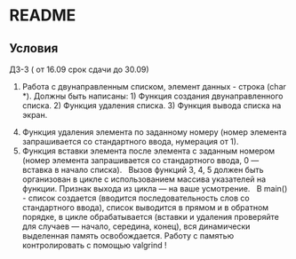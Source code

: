 # README

## Условия


ДЗ-3 ( от 16.09 срок сдачи до 30.09)
 
1. Работа с двунаправленным списком, элемент данных - строка (char *).
Должны быть написаны: 1) Функция создания двунаправленного списка. 2) Функция удаления списка. 3) Функция вывода списка на экран.
4) Функция удаления элемента по заданному номеру (номер элемента запрашивается со стандартного ввода, нумерация от 1).
5) Функция вставки элемента после элемента с заданным номером (номер элемента запрашивается со стандартного ввода, 0 — вставка в начало списка).
 
Вызов функций 3, 4, 5 должен быть организован в цикле с использованием массива указателей на функции. Признак выхода из цикла — на ваше усмотрение.
 
В main() - список создается (вводится последовательность слов со стандартного ввода), список выводится в прямом и в обратном порядке, в цикле обрабатывается (вставки и удаления проверяйте для случаев — начало, середина, конец), вся динамически выделенная память освобождается.
Работу с памятью контролировать с помощью valgrind !